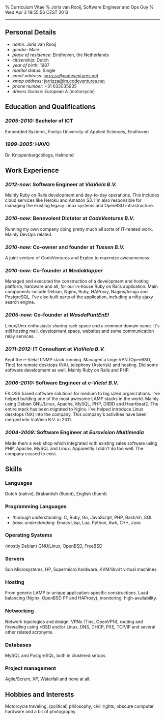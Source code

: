 % Curriculum Vitae
% Joris van Rooij, Software Engineer and Ops Guy
% Wed Apr  3 19:55:56 CEST 2013

---------------------------------------

## Personal Details ##

* *name:* Joris van Rooij
* *gender:* Male
* *place of residence:* Eindhoven, the Netherlands
* *citizenship:* Dutch
* *year of birth:* 1987
* *marital status:* Single
* *email address:* jorrizza@codeventures.net
* *xmpp address:* jorrizza@im.codeventures.net
* *phone number:* +31 633035935
* *drivers license:* European A (motorcycle)

## Education and Qualifications ##

### *2005-2010:* Bachelor of ICT ###

Embedded Systems, Fontys University of Applied Sciences, Eindhoven

### *1999-2005:* HAVO ###

Dr. Knippenbergcollege, Helmond

## Work Experience ##

### *2012-now:* Software Engineer at *ViaViela B.V.* ###

Mainly Ruby on Rails development and day-to-day operations. This includes cloud
services like Heroku and Amazon S3. I'm also responsible for managing the
existing legacy Linux systems and OpenBSD infrastructure.

### *2010-now:* Benevolent Dictator at *CodeVentures B.V.* ###

Running my own company doing pretty much all sorts of IT-related work. Mainly
DevOps related.

### *2010-now:* Co-owner and founder at *Tussen B.V.* ###

A joint venture of CodeVentures and Expleo to maximize awesomeness.

### *2010-now:* Co-founder at *Mediaklapper* ###

Managed and executed the construction of a development and hosting platform,
hardware and all, for our in-house Ruby on Rails application. Main components
include Debian, Nginx, Ruby, HAProxy, Nagios/Icinga and PostgreSQL. I've also
built parts of the application, including a nifty ajaxy search engine.

### *2005-now:* Co-founder at *WasdaPuntEnEl* ###

Linux/Unix enthusiasts sharing rack space and a common domain name. It's still
hosting mail, development space, websites and some communication relay services.

### *2011-2012:* IT Consultant at *ViaViela B.V.* ###

Kept the e-Viela! LNMP stack running. Managed a large VPN (OpenBSD, Tinc) for
remote desktops (NX), telephony (Asterisk) and hosting. Did some software
development as well. Mainly Ruby on Rails and PHP.

### *2006-2010:* Software Engineer at *e-Viela! B.V.* ###

F/LOSS based software solutions for medium to big sized organizations. I've
helped building one of the most awesome LAMP stacks in the world. Mainly using
Debian GNU/Linux, Apache, MySQL, PHP, DRBD and Heartbeat2. The entire stack has
been migrated to Nginx. I've helped introduce Linux desktops (NX) into the
company. This company's activities have been merged into ViaViela B.V. in 2011.

### *2004-2008:* Software Engineer at *Eurovision Multimedia* ###

Made them a web shop which integrated with existing sales software using PHP,
Apache, MySQL and Linux. Apparently I didn't do too well. The company ceased to
exist.

## Skills ##

### Languages ###

Dutch (native), Brabantish (fluent), English (fluent)

### Programming Languages ###

* *thorough understanding:*
  C, Ruby, Go, JavaScript, PHP, Bash/sh, SQL
* *basic understanding:*
  Emacs Lisp, Lua, Python, Awk, C++, Java

### Operating Systems ###

(mostly Debian) GNU/Linux, OpenBSD, FreeBSD

### Servers ###

Sun Microsystems, HP, Supermicro hardware. KVM/libvirt virtual machines.

### Hosting ###

From generic LAMP to unique application-specific constructions. Load balancing
(Nginx, OpenBSD PF and HAProxy), monitoring, high-availability.

### Networking ###

Network topologies and design, VPNs (Tinc, OpenVPN), routing and firewalling
using *BSD and/or Linux, DNS, DHCP, PXE, TCP/IP and several other related
acronyms.

### Databases ###

MySQL and PostgreSQL, both in clustered setups.

### Project management ###

Agile/Scrum, XP, Waterfall and none at all.

## Hobbies and Interests ##

Motorcycle traveling, (political) philosophy, civil rights, obscure computer
hardware and a bit of photography.
